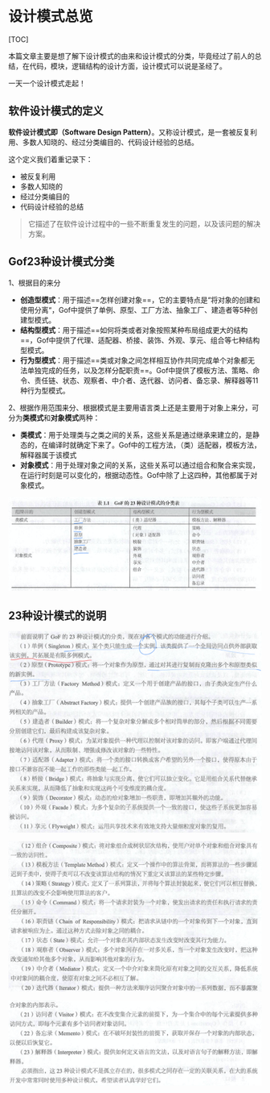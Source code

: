 # 设计模式总览

[TOC]

本篇文章主要是想了解下设计模式的由来和设计模式的分类，毕竟经过了前人的总结，在代码，模块，逻辑结构的设计方面，设计模式可以说是圣经了。

一天一个设计模式走起！

## 软件设计模式的定义

**软件设计模式即（Software Design Pattern）**。又称设计模式，是一套被反复利用、多数人知晓的、经过分类编目的、代码设计经验的总结。

这个定义我们着重记录下：

* 被反复利用
* 多数人知晓的
* 经过分类编目的
* 代码设计经验的总结

> 它描述了在软件设计过程中的一些不断重复发生的问题，以及该问题的解决方案。

## Gof23种设计模式分类

1、根据目的来分

* **创造型模式**：用于描述==怎样创建对象==，它的主要特点是“将对象的创建和使用分离“，Gof中提供了单例、原型、工厂方法、抽象工厂、建造者等5种创建型模式。
* **结构型模式**：用于描述==如何将类或者对象按照某种布局组成更大的结构==，Gof中提供了代理、适配器、桥接、装饰、外观、享元、组合等七种结构型模式。
* **行为型模式**：用于描述==类或对象之间怎样相互协作共同完成单个对象都无法单独完成的任务，以及怎样分配职责==。Gof中提供了模板方法、策略、命令、责任链、状态、观察者、中介者、迭代器、访问者、备忘录、解释器等11种行为型模式。

2、根据作用范围来分、根据模式是主要用语言类上还是主要用于对象上来分，可分为**类模式**和**对象模式**两种：

* **类模式**：用于处理类与之类之间的关系，这些关系是通过继承来建立的，是静态的，在编译时就确定下来了。Gof中的工程方法，（类）适配器，模板方法，解释器属于该模式
* **对象模式**：用于处理对象之间的关系，这些关系可以通过组合和聚合来实现，在运行时刻是可以变化的，根据动态性。Gof中除了上这四种，其他都属于对象模式。

![](./img/设计模式的分类.png)



## 23种设计模式的说明

![](./img/23种设计模式的说明1.png)

![](./img/23种设计模式的说明2.png)

![](./img/23种设计模式的说明3.png)



